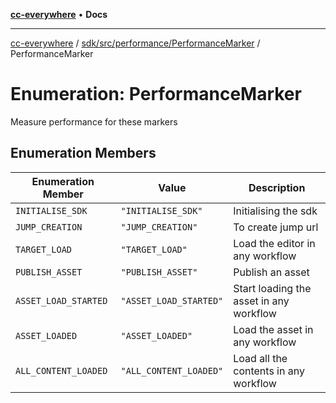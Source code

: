 [**cc-everywhere**](../../../../../index.md) • **Docs**

***

[cc-everywhere](../../../../../index.md) / [sdk/src/performance/PerformanceMarker](../index.md) / PerformanceMarker

# Enumeration: PerformanceMarker

Measure performance for these markers

## Enumeration Members

| Enumeration Member | Value | Description |
| ------ | ------ | ------ |
| `INITIALISE_SDK` | `"INITIALISE_SDK"` | Initialising the sdk |
| `JUMP_CREATION` | `"JUMP_CREATION"` | To create jump url |
| `TARGET_LOAD` | `"TARGET_LOAD"` | Load the editor in any workflow |
| `PUBLISH_ASSET` | `"PUBLISH_ASSET"` | Publish an asset |
| `ASSET_LOAD_STARTED` | `"ASSET_LOAD_STARTED"` | Start loading the asset in any workflow |
| `ASSET_LOADED` | `"ASSET_LOADED"` | Load the asset in any workflow |
| `ALL_CONTENT_LOADED` | `"ALL_CONTENT_LOADED"` | Load all the contents in any workflow |
